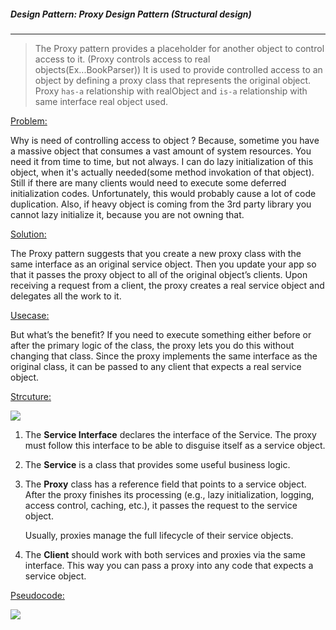 ##### Design Pattern: Proxy Design Pattern (Structural design)

---

> The Proxy pattern provides a placeholder for another object to control access to it. (Proxy controls access to real objects(Ex...BookParser)) It is used to provide controlled access to an object by defining a proxy class that represents the original object. Proxy `has-a` relationship with realObject and `is-a` relationship with same interface real object used.

<u>Problem:</u>

Why is need of controlling access to object ? Because, sometime you have a massive object that consumes a vast amount of system resources. You need it from time to time, but not always. I can do lazy initialization of this object, when it's actually needed(some method invokation of that object). Still if there are many clients would need to execute some deferred initialization codes. Unfortunately, this would probably cause a lot of code duplication. Also, if heavy object is coming from the 3rd party library you cannot lazy initialize it, because you are not owning that.  

<u>Solution:</u>

The Proxy pattern suggests that you create a new proxy class with the same interface as an original service object. Then you update your app so that it passes the proxy object to all of the original object’s clients. Upon receiving a request from a client, the proxy creates a real service object and delegates all the work to it.

<u>Usecase:</u>

But what’s the benefit? If you need to execute something either before or after the primary logic of the class, the proxy lets you do this without changing that class. Since the proxy implements the same interface as the original class, it can be passed to any client that expects a real service object.

<u>Strcuture:</u>

![](/home/aatman/snap/marktext/9/.config/marktext/images/2024-10-13-21-19-20-image.png)

1. The **Service Interface** declares the interface of the Service. The proxy must follow this interface to be able to disguise itself as a service object.

2. The **Service** is a class that provides some useful business logic.

3. The **Proxy** class has a reference field that points to a service object. After the proxy finishes its processing (e.g., lazy initialization, logging, access control, caching, etc.), it passes the request to the service object.
   
   Usually, proxies manage the full lifecycle of their service objects.

4. The **Client** should work with both services and proxies via the same interface. This way you can pass a proxy into any code that expects a service object.

<u>Pseudocode:</u>

![](/home/aatman/snap/marktext/9/.config/marktext/images/2024-10-13-21-20-06-image.png)
